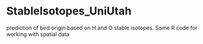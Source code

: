 # StableIsotopes_UniUtah
prediction of bird origin based on H and O stable isotopes. Some R code for working with spatial data
